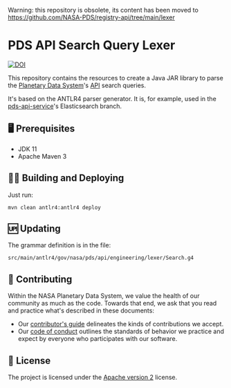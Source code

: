 Warning: this repository is obsolete, its content has been moved to https://github.com/NASA-PDS/registry-api/tree/main/lexer

# PDS API Search Query Lexer

[![DOI](https://zenodo.org/badge/DOI/10.5281/zenodo.5768845.svg)](https://doi.org/10.5281/zenodo.5768845)

This repository contains the resources to create a Java JAR library to parse the [Planetary Data System](https://pds.nasa.gov/)'s [API](https://github.com/NASA-PDS/pds-api) search queries.

It's based on the ANTLR4 parser generator. It is, for example, used in the [pds-api-service](https://github.com/NASA-PDS/pds-api-service)'s Elasticsearch branch.


## 🖥 Prerequisites

- JDK 11
- Apache Maven 3


## 👷‍♀️ Building and Deploying

Just run:

    mvn clean antlr4:antlr4 deploy
    
    
## 🆙 Updating

The grammar definition is in the file: 

    src/main/antlr4/gov/nasa/pds/api/engineering/lexer/Search.g4


## 👥 Contributing

Within the NASA Planetary Data System, we value the health of our community as much as the code. Towards that end, we ask that you read and practice what's described in these documents:

-   Our [contributor's guide](https://github.com/NASA-PDS/.github/blob/main/CONTRIBUTING.md) delineates the kinds of contributions we accept.
-   Our [code of conduct](https://github.com/NASA-PDS/.github/blob/main/CODE_OF_CONDUCT.md) outlines the standards of behavior we practice and expect by everyone who participates with our software.


## 📃 License

The project is licensed under the [Apache version 2](LICENSE.md) license.
